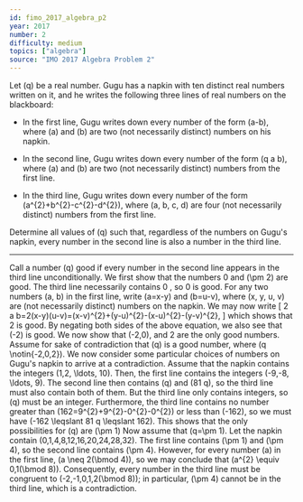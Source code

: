 ```yaml
---
id: fimo_2017_algebra_p2
year: 2017
number: 2
difficulty: medium
topics: ["algebra"]
source: "IMO 2017 Algebra Problem 2"
---
```


Let \(q\) be a real number. Gugu has a napkin with ten distinct real numbers written on it, and he writes the following three lines of real numbers on the blackboard:

*  In the first line, Gugu writes down every number of the form \(a-b\), where \(a\) and \(b\) are two (not necessarily distinct) numbers on his napkin.

*  In the second line, Gugu writes down every number of the form \(q a b\), where \(a\) and \(b\) are two (not necessarily distinct) numbers from the first line.

*  In the third line, Gugu writes down every number of the form \(a^{2}+b^{2}-c^{2}-d^{2}\), where \(a, b, c, d\) are four (not necessarily distinct) numbers from the first line.

Determine all values of \(q\) such that, regardless of the numbers on Gugu's napkin, every number in the second line is also a number in the third line.


---
Call a number \(q\) good if every number in the second line appears in the third line unconditionally. We first show that the numbers 0 and \(\pm 2\) are good. The third line necessarily contains 0 , so 0 is good. For any two numbers \(a, b\) in the first line, write \(a=x-y\) and \(b=u-v\), where \(x, y, u, v\) are (not necessarily distinct) numbers on the napkin. We may now write
\[
2 a b=2(x-y)(u-v)=(x-v)^{2}+(y-u)^{2}-(x-u)^{2}-(y-v)^{2},
\]
which shows that 2 is good. By negating both sides of the above equation, we also see that \(-2\) is good.
We now show that \(-2,0\), and 2 are the only good numbers. Assume for sake of contradiction that \(q\) is a good number, where \(q \notin\{-2,0,2\}\). We now consider some particular choices of numbers on Gugu's napkin to arrive at a contradiction.
Assume that the napkin contains the integers \(1,2, \ldots, 10\). Then, the first line contains the integers \(-9,-8, \ldots, 9\). The second line then contains \(q\) and \(81 q\), so the third line must also contain both of them. But the third line only contains integers, so \(q\) must be an integer. Furthermore, the third line contains no number greater than \(162=9^{2}+9^{2}-0^{2}-0^{2}\) or less than \(-162\), so we must have \(-162 \leqslant 81 q \leqslant 162\). This shows that the only possibilities for \(q\) are \(\pm 1\)
Now assume that \(q=\pm 1\). Let the napkin contain \(0,1,4,8,12,16,20,24,28,32\). The first line contains \(\pm 1\) and \(\pm 4\), so the second line contains \(\pm 4\). However, for every number \(a\) in the first line, \(a \neq 2(\bmod 4)\), so we may conclude that \(a^{2} \equiv 0,1(\bmod 8)\). Consequently, every number in the third line must be congruent to \(-2,-1,0,1,2(\bmod 8)\); in particular, \(\pm 4\) cannot be in the third line, which is a contradiction.
